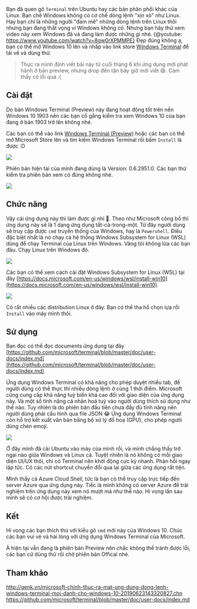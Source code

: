 Bạn đã quen gõ `Terminal` trên Ubuntu hay các bản phân phối khác của Linux. Bạn chê Windows không có cơ chế dòng lệnh "xịn xò" như Linux. Hay bạn chỉ là những người "đam mê" những dòng lệnh trên Linux thôi nhưng bạn đang thất vọng vì Windows không có. Nhưng bạn hãy thử xem video này xem Windows đã và đang làm được những gì nhé.
{@youtube: https://www.youtube.com/watch?v=8gw0rXPMMPE}
Đẹp đúng không ạ, bạn có thể mở Windows 10 lên và nhấp vào link store [Windows Terminal](https://www.microsoft.com/store/productId/9N0DX20HK701) để tải về và dùng thử.

> Thực ra mình định viết bài này từ cuối tháng 6 khi ứng dụng mới phát hành ở bản preview, nhưng drop đến tận bây giờ mới viết :sweat_smile:. Cảm thấy có lỗi quá :(
## Cài đặt
Do bản Windows Terminal (Preview) này đang hoạt động tốt trên nền Windows 10 1903 nên các bạn cố gắng kiểm tra xem Windows 10 của bạn đang ở bản 1903 trở lên không nhé. 

Các bạn có thể vào link [Windows Terminal (Preview)](https://www.microsoft.com/store/productId/9N0DX20HK701) hoặc các bạn có thể mở Microsoft Store lên và tìm kiếm Windows Terminal rồi bấm `Install` là được :D

![](https://images.viblo.asia/6a66e64c-1732-4be1-bfab-3dd77ab43799.PNG)

Phiên bản hiện tại của mình đang dùng là Version: 0.6.2951.0. Các bạn thử kiểm tra phiên bản xem có đúng không nhé.

![](https://images.viblo.asia/7dba66be-3933-41cb-8253-4a31bea10fb4.PNG)

## Chức năng
Vậy cái ứng dụng này thì làm được gì nhỉ :thinking:. Theo như Microsoft công bố thì ứng dụng này sẽ là 1 dạng ứng dụng tất-cả-trong-một. Từ đây người dùng sẽ truy cập được `cmd` truyền thống của Windows, hay là `Powershell`. Điều đặc biệt nhất là nó chạy cả hệ thống Windows Subsystem for Linux (WSL) dùng để chạy Terminal của Linux trên Windows. Vâng tôi không lừa các bạn đâu. Chạy Linux trên Windows đó.

![](https://images.viblo.asia/cc88af4a-1d3a-4570-b06c-4a0a6583e51f.PNG)

Các bạn có thể xem cách cài đặt Windows Subsystem for Linux (WSL) tại đây [https://docs.microsoft.com/en-us/windows/wsl/install-win10](https://docs.microsoft.com/en-us/windows/wsl/install-win10).

![](https://images.viblo.asia/cb641be2-6138-46e2-b434-cec24b1cc3a4.png)

Có rất nhiều các distribution Linux ở đây. Bạn có thể tha hồ chọn lựa rồi `Install` vào máy mình thôi. 

## Sử dụng
Bạn đọc có thể đọc documents ứng dụng tại đây [https://github.com/microsoft/terminal/blob/master/doc/user-docs/index.md](https://github.com/microsoft/terminal/blob/master/doc/user-docs/index.md)

Ứng dụng Windows Terminal có khả năng cho phép duyệt nhiều tab, để người dùng có thể thực thi nhiều dòng lệnh ở cùng 1 thời điểm. Microsoft cũng cung cấp khả năng tuỳ biến khá cao đối với giao diện của ứng dụng này. Và một số tính năng cá nhân hoá tuỳ vào người dùng thích sử dụng như thế nào. Tuy nhiên là do phiên bản đầu tiên chưa đầy đủ tính năng nên người dùng phải cấu hình qua file JSON :joy:
Ứng dụng Windows Terminal còn hỗ trợ kết xuất văn bản bằng bộ xử lý đồ hoạ (GPU), cho phép người dùng chèn emoji.

![](https://images.viblo.asia/6a944bc9-0e2f-4777-af94-1f04a955327b.png)

Ở đây mình đã cài Ubuntu vào máy của mình rồi, và mình chẳng thấy trở ngại nào giữa Windows và Linux cả. Tuyệt nhiên là nó không có mỗi giao diện UI/UX thôi, chỉ có Terminal nên khởi động cực kỳ nhanh. Phản hồi ngay lập tức. Có các nút shortcut chuyển đổi qua lại giữa các ứng dụng rất tiện.

Mình thấy cả Azure Cloud Shell, tức là bạn có thể truy cập trực tiếp đến server Azure qua ứng dụng này. Tiếc là mình không có server Azure để trải nghiệm trên ứng dụng này xem nó mượt mà như thế nào. Hi vọng lần sau mình sẽ có cơ hội được trải nghiệm.
## Kết
Hi vọng các bạn thích thú với kiểu gõ `cmd` mới này của Windows 10. Chúc các bạn vui vẻ và hài lòng với ứng dụng Windows Terminal của Microsoft.

À hiện tại vẫn đang là phiên bản Preview nên chắc không thể tránh được lỗi, các bạn cứ dùng thử rồi chờ phiên bản Offical nhé. 

## Tham khảo
http://genk.vn/microsoft-chinh-thuc-ra-mat-ung-dung-dong-lenh-windows-terminal-moi-danh-cho-windows-10-20190623143320827.chn
https://github.com/microsoft/terminal/blob/master/doc/user-docs/index.md